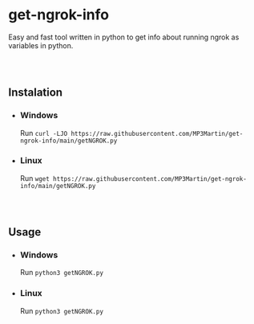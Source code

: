# get-ngrok-info
Easy and fast tool written in python to get info about running ngrok as variables in python.
### ‎



## Instalation
* ### Windows
	Run `curl -LJO https://raw.githubusercontent.com/MP3Martin/get-ngrok-info/main/getNGROK.py`
	
* ### Linux
	Run `wget https://raw.githubusercontent.com/MP3Martin/get-ngrok-info/main/getNGROK.py`
### ‎

## Usage
* ### Windows
	Run `python3 getNGROK.py`
	
* ### Linux
	Run `python3 getNGROK.py`
